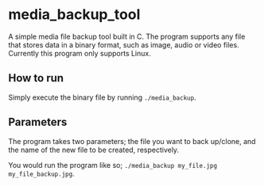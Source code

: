 # media_backup_tool
A simple media file backup tool built in C. The program supports any file that stores data in a binary format, such as image, audio or video files. Currently this program only supports Linux.

## How to run
Simply execute the binary file by running `./media_backup`. 

## Parameters
The program takes two parameters; the file you want to back up/clone, and the name of the new file to be created, respectively. 

You would run the program like so; `./media_backup my_file.jpg my_file_backup.jpg`. 
